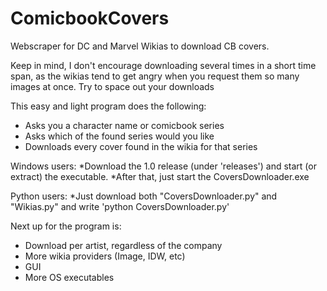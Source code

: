 # ComicbookCovers
Webscraper for DC and Marvel Wikias to download CB covers.

Keep in mind, I don't encourage downloading several times in a short time span, as the wikias tend to get angry when you request them so many images at once.
Try to space out your downloads

This easy and light program does the following:
* Asks you a character name or comicbook series
* Asks which of the found series would you like
* Downloads every cover found in the wikia for that series

Windows users:
*Download the 1.0 release (under 'releases') and start (or extract) the executable.
*After that, just start the CoversDownloader.exe

Python users:
*Just download both "CoversDownloader.py" and "Wikias.py" and write 'python CoversDownloader.py'

Next up for the program is:
* Download per artist, regardless of the company
* More wikia providers (Image, IDW, etc)
* GUI
* More OS executables